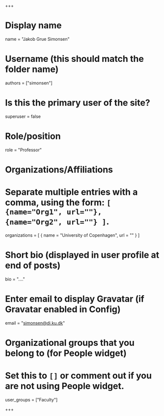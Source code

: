 +++
# Display name
name = "Jakob Grue Simonsen"

# Username (this should match the folder name)
authors = ["simonsen"]

# Is this the primary user of the site?
superuser = false

# Role/position
role = "Professor"

# Organizations/Affiliations
#   Separate multiple entries with a comma, using the form: `[ {name="Org1", url=""}, {name="Org2", url=""} ]`.
organizations = [ { name = "University of Copenhagen", url = "" } ]

# Short bio (displayed in user profile at end of posts)
bio = "...."

# Enter email to display Gravatar (if Gravatar enabled in Config)
email = "simonsen@di.ku.dk"

# Organizational groups that you belong to (for People widget)
#   Set this to `[]` or comment out if you are not using People widget.
user_groups = ["Faculty"]


+++
